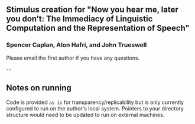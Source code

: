 ## Stimulus creation for "Now you hear me, later you don’t: The Immediacy of Linguistic Computation and the Representation of Speech"

### Spencer Caplan, Alon Hafri, and John Trueswell

Please email the first author if you have any questions.

--

## Notes on running

Code is provided `as is` for transparency/replicability but is only currently configured to run on the author's local system. Pointers to your directory structure would need to be updated to run on external machines.